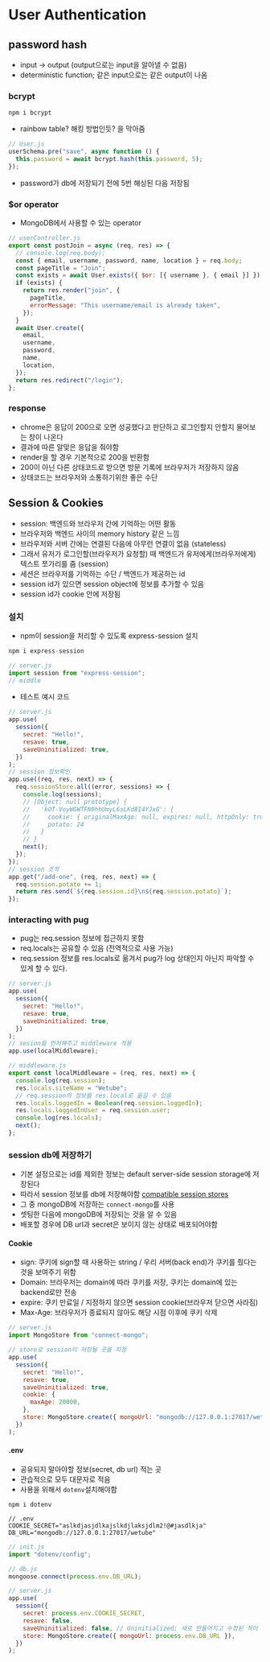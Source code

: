 # User Authentication

## password hash

- input -> output (output으로는 input을 알아낼 수 없음)
- deterministic function; 같은 input으로는 같은 output이 나옴

### bcrypt

```npm
npm i bcrypt
```

- rainbow table? 해킹 방법인듯? 을 막아줌

```js
// User.js
userSchema.pre("save", async function () {
  this.password = await bcrypt.hash(this.password, 5);
});
```

- password가 db에 저장되기 전에 5번 해싱된 다음 저장됨

### $or operator

- MongoDB에서 사용할 수 있는 operator

```js
// userController.js
export const postJoin = async (req, res) => {
  // console.log(req.body);
  const { email, username, password, name, location } = req.body;
  const pageTitle = "Join";
  const exists = await User.exists({ $or: [{ username }, { email }] });
  if (exists) {
    return res.render("join", {
      pageTitle,
      errorMessage: "This username/email is already taken",
    });
  }
  await User.create({
    email,
    username,
    password,
    name,
    location,
  });
  return res.redirect("/login");
};
```

### response

- chrome은 응답이 200으로 오면 성공했다고 판단하고 로그인할지 안할지 물어보는 창이 나온다
- 결과에 따른 알맞은 응답을 줘야함
- render을 할 경우 기본적으로 200을 반환함
- 200이 아닌 다른 상태코드로 받으면 방문 기록에 브라우저가 저장하지 않음
- 상태코드는 브라우저와 소통하기위한 좋은 수단

## Session & Cookies

- session: 백엔드와 브라우저 간에 기억하는 어떤 활동
- 브라우저와 백엔드 사이의 memory history 같은 느낌
- 브라우저와 서버 간에는 연결된 다음에 아무런 연결이 없음 (stateless)
- 그래서 유저가 로그인할(브라우저가 요청할) 때 백엔드가 유저에게(브라우저에게) 텍스트 쪼가리를 줌 (session)
- 세션은 브라우저를 기억하는 수단 / 백엔드가 제공하는 id
- session id가 있으면 session object에 정보를 추가할 수 있음
- session id가 cookie 안에 저장됨

### 설치

- npm이 session을 처리할 수 있도록 express-session 설치

```js
npm i express-session
```

```js
// server.js
import session from "express-session";
// middle
```

- 테스트 예시 코드

```js
// server.js
app.use(
  session({
    secret: "Hello!",
    resave: true,
    saveUninitialized: true,
  })
);
// session 정보확인
app.use((req, res, next) => {
  req.sessionStore.all((error, sessions) => {
    console.log(sessions);
    // [Object: null prototype] {
    //   'kOT-VoyWGWTFN9hhUmyL6sLKd8I4YJxG': {
    //     cookie: { originalMaxAge: null, expires: null, httpOnly: true, path: '/' },
    //     potato: 24
    //   }
    // }
    next();
  });
});
// session 조작
app.get("/add-one", (req, res, next) => {
  req.session.potato += 1;
  return res.send(`${req.session.id}\n${req.session.potato}`);
});
```

### interacting with pug

- pug는 req.session 정보에 접근하지 못함
- req.locals는 공유할 수 있음 (전역적으로 사용 가능)
- req.session 정보를 res.locals로 옮겨서 pug가 log 상태인지 아닌지 파악할 수 있게 할 수 있다.

```js
// server.js
app.use(
  session({
    secret: "Hello!",
    resave: true,
    saveUninitialized: true,
  })
);
// sesion을 먼저해주고 middleware 적용
app.use(localMiddleware);
```

```js
// middleware.js
export const localMiddleware = (req, res, next) => {
  console.log(req.session);
  res.locals.siteName = "Wetube";
  // req.session의 정보를 res.local로 옮길 수 있음
  res.locals.loggedIn = Boolean(req.session.loggedIn);
  res.locals.loggedInUser = req.session.user;
  console.log(res.locals);
  next();
};
```

### session db에 저장하기

- 기본 설정으로는 id를 제외한 정보는 default server-side session storage에 저장된다
- 따라서 session 정보를 db에 저장해야함 [compatible session stores](https://www.npmjs.com/package/express-session#compatible-session-stores)
- 그 중 mongoDB에 저장하는 `connect-mongo`를 사용
- 셋팅한 다음에 mongoDB에 저장되는 것을 알 수 있음
- 배포할 경우에 DB url과 secret은 보이지 않는 상태로 배포되어야함

#### Cookie

- sign: 쿠키에 sign할 때 사용하는 string / 우리 서버(back end)가 쿠키를 줬다는 것을 보여주기 위함
- Domain: 브라우저는 domain에 따라 쿠키를 저장, 쿠키는 domain에 있는 backend로만 전송
- expire: 쿠키 만료일 / 지정하지 않으면 session cookie(브라우저 닫으면 사라짐)
- Max-Age: 브라우저가 종료되지 않아도 해당 시점 이후에 쿠키 삭제

```js
// server.js
import MongoStore from "connect-mongo";

// store로 session이 저장될 곳을 지정
app.use(
  session({
    secret: "Hello!",
    resave: true,
    saveUninitialized: true,
    cookie: {
      maxAge: 20000,
    },
    store: MongoStore.create({ mongoUrl: "mongodb://127.0.0.1:27017/wetube" }),
  })
);
```

#### .env

- 공유되지 말아야할 정보(secret, db url) 적는 곳
- 관습적으로 모두 대문자로 적음
- 사용을 위해서 `dotenv`설치해야함

```
npm i dotenv

```

```
// .env
COOKIE_SECRET="aslkdjasjdlkajslkdjlaksjdlm2!@#jasdlkja"
DB_URL="mongodb://127.0.0.1:27017/wetube"
```

```js
// init.js
import "dotenv/config";

// db.js
mongoose.connect(process.env.DB_URL);

// server.js
app.use(
  session({
    secret: process.env.COOKIE_SECRET,
    resave: false,
    saveUninitialized: false, // Uninitialized; 새로 만들어지고 수정된 적이 없을 때(로그인할 때는 initialized상태임)
    store: MongoStore.create({ mongoUrl: process.env.DB_URL }),
  })
);
```

